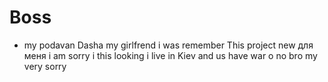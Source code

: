 # Boss
* my podavan  Dasha my girlfrend i was remember
This project new для меня
i am sorry i this looking i live in Kiev and us have war
o no bro my very sorry